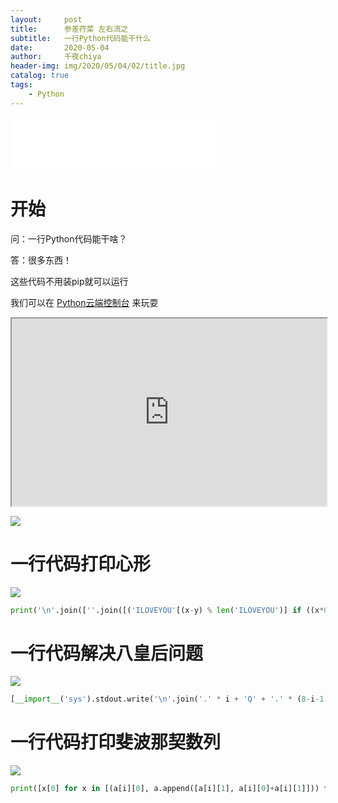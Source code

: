 ```yaml
---
layout:     post
title:      参差荇菜 左右流之
subtitle:   一行Python代码能干什么
date:       2020-05-04
author:     千夜chiya
header-img: img/2020/05/04/02/title.jpg
catalog: true
tags:
    - Python
---
```


<iframe frameborder="no" border="0" marginwidth="0" marginheight="0" width=330 height=86 src="//music.163.com/outchain/player?type=2&id=27733963&auto=1&height=66"></iframe>

# 开始

问：一行Python代码能干啥？

答：很多东西！

这些代码不用装pip就可以运行

我们可以在 [Python云端控制台](https://console.python.org/python-dot-org-console/) 来玩耍

<iframe src="https://console.python.org/python-dot-org-console/" style="width: 100%; height: 300px;"></iframe>

![](http://panzhifei.fun/img/2020/05/04/02/p1.jpg)

# 一行代码打印心形

![](http://panzhifei.fun/img/2020/05/04/02/p2.jpg)

```python
print('\n'.join([''.join([('ILOVEYOU'[(x-y) % len('ILOVEYOU')] if ((x*0.05)**2+(y*0.1)**2-1)**3-(x*0.05)**2*(y*0.1)**3 <= 0 else' ') for x in range(-30, 30)]) for y in range(30, -30, -1)]))
```

# 一行代码解决八皇后问题

![](http://panzhifei.fun/img/2020/05/04/02/p3.jpg)

```python
[__import__('sys').stdout.write('\n'.join('.' * i + 'Q' + '.' * (8-i-1) for i in vec) + "\n========\n") for vec in __import__('itertools').permutations(range(8)) if 8 == len(set(vec[i]+i for i in range(8))) == len(set(vec[i]-i for i in range(8)))]
```

# 一行代码打印斐波那契数列

![](http://panzhifei.fun/img/2020/05/04/02/p4.jpg)

```python
print([x[0] for x in [(a[i][0], a.append([a[i][1], a[i][0]+a[i][1]])) for a in ([[1, 1]], ) for i in range(30)]])
```
